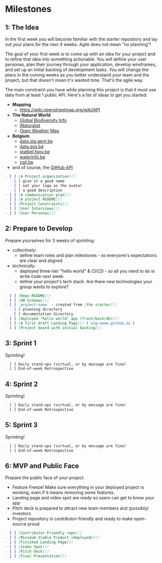 # Milestones

## 1: The Idea

In the first week you will become familiar with the starter repository and lay out your plans for the next 4 weeks. Agile does not mean "no planning"!

The goal of your first week is to come up with an idea for your project and to refine that idea into something actionable. You will define your user personas, plan their journey through your application, develop wireframes, and set up an initial backlog of development tasks. You will change the plans in the coming weeks as you better understand your team and the project, but that doesn't mean it's wasted time. That's the agile way.

The main constraint you have while planning this project is that it must use data from at least 1 public API. Here's a list of ideas to get you started:

- **Mapping**
  - https://wiki.openstreetmap.org/wiki/API
- **The Natural World**
  - [Global Biodiversity Info](https://www.gbif.org/)
  - [iNaturalist](https://www.inaturalist.org/)
  - [Open Weather Map](https://openweathermap.org/api)
- **Belgium**
  - [data.sta.gent.be](https://data.stad.gent/)
  - [data.gov.be](https://data.gov.be/en)
  - [statbel.fgov.be](https://statbel.fgov.be/en)
  - [waterinfo.be](https://www.waterinfo.be/)
  - [irail.be](https://api.irail.be/)
- and of course, the [GitHub API](https://api.github.com/)

```markdown
- [ ] [A Project organization]()
  - [ ] give it a good name
  - [ ] set your logo as the avatar
  - [ ] a good description
- [ ] [A communication plan]()
- [ ] [A project README]()
- [ ] [Project Constraints]()
- [ ] [User Interviews]()
- [ ] [User Personas]()
```

## 2: Prepare to Develop

Prepare yourselves for 3 weeks of sprinting:

- _collectively_:
  - define team roles and plan milestones - so everyone's expectations are clear and aligned
- _technically_:
  - deployed three-tier "hello world" & CI/CD - so all you need to do is write code next week.
  - define your project's tech stack. Are there new technologies your group wants to explore?

```markdown
- [ ] [Repo README]()
- [ ] [DB Schemas]()
- [ ] `project-name` - created from [the starter]()
  - [ ] planning directory
  - [ ] documentation directory
- [ ] [Deployed "hello world" app (front/back/db)]()
- [ ] [A first-draft Landing Page]() (`org-name.github.io`)
- [ ] [Project board with initial backlog]()
```

## 3: Sprint 1

Sprinting!

```markdown
- [ ] Daily stand-ups (virtual, or by message are fine)
- [ ] End-of-week Retrospective
```

## 4: Sprint 2

Sprinting!

```markdown
- [ ] Daily stand-ups (virtual, or by message are fine)
- [ ] End-of-week Retrospective
```

## 5: Sprint 3

Sprinting!

```markdown
- [ ] Daily stand-ups (virtual, or by message are fine)
- [ ] End-of-week Retrospective
```

## 6: MVP and Public Face

Prepare the public face of your project.

- Feature Freeze! Make sure everything in your deployed project is working, even if it means removing some features.
- Landing page and video spot are ready so users can get to know your app
- Pitch deck is prepared to attract new team members and \(possibly\) investors
- Project repository is contributor-friendly and ready to make open-source proud

```markdown
- [ ] [Contributor-Friendly repo]()
- [ ] [Minimum Viable Product (deployed)]()
- [ ] [Finished Landing Page]()
- [ ] [Video Spot]()
- [ ] [Pitch Deck]()
- [ ] [Final Presentation]()
```
